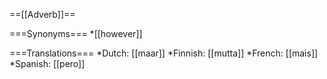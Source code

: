 ==[[Adverb]]==

===Synonyms===
*[[however]]

===Translations===
*Dutch: [[maar]]
*Finnish: [[mutta]]
*French: [[mais]]
*Spanish: [[pero]]